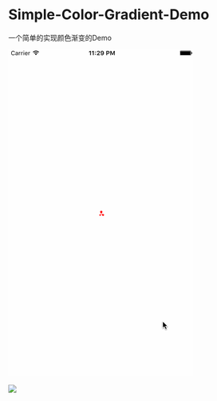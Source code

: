 # Simple-Color-Gradient-Demo
一个简单的实现颜色渐变的Demo

![](https://github.com/jsimy/Simple-Color-Gradient-Demo/blob/master/screenshots/Demo.gif)

<img src="https://github.com/sjimy/Simple-Color-Gradient-Demo/blob/master/screenshots/Demo.gif?raw=true">

